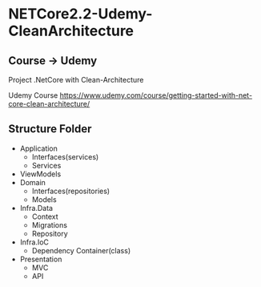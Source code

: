 # NETCore2.2-Udemy-CleanArchitecture

## Course -> Udemy

Project .NetCore with Clean-Architecture

Udemy Course
https://www.udemy.com/course/getting-started-with-net-core-clean-architecture/

## Structure Folder
- Application
  - Interfaces(services)
  - Services
 - ViewModels
- Domain
   - Interfaces(repositories)
   - Models
- Infra.Data
   - Context
   - Migrations
   - Repository
- Infra.IoC
   * Dependency Container(class)
- Presentation
   * MVC
   * API

